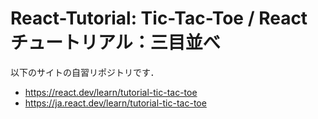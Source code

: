 # React-Tutorial: Tic-Tac-Toe / React チュートリアル：三目並べ 


以下のサイトの自習リポジトリです．
* https://react.dev/learn/tutorial-tic-tac-toe
* https://ja.react.dev/learn/tutorial-tic-tac-toe
